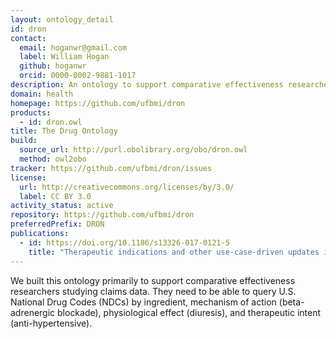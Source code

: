 ```yaml
---
layout: ontology_detail
id: dron
contact:
  email: hoganwr@gmail.com
  label: William Hogan
  github: hoganwr
  orcid: 0000-0002-9881-1017
description: An ontology to support comparative effectiveness researchers studying claims data.
domain: health
homepage: https://github.com/ufbmi/dron
products:
  - id: dron.owl
title: The Drug Ontology
build:
  source_url: http://purl.obolibrary.org/obo/dron.owl
  method: owl2obo
tracker: https://github.com/ufbmi/dron/issues
license:
  url: http://creativecommons.org/licenses/by/3.0/
  label: CC BY 3.0
activity_status: active
repository: https://github.com/ufbmi/dron
preferredPrefix: DRON
publications:
  - id: https://doi.org/10.1186/s13326-017-0121-5
    title: "Therapeutic indications and other use-case-driven updates in the drug ontology: anti-malarials, anti-hypertensives, opioid analgesics, and a large term request"
---
```


We built this ontology primarily to support comparative effectiveness researchers studying claims data. They need to be able to query U.S. National Drug Codes (NDCs) by ingredient, mechanism of action (beta-adrenergic blockade), physiological effect (diuresis), and therapeutic intent (anti-hypertensive).
